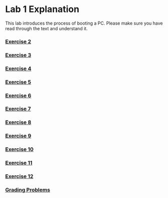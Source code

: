 # Lab 1 Explanation
This lab introduces the process of booting a PC. Please make sure you have read through the text and understand it.

### [Exercise 2](https://github.com/JiananDing0/MIT_6.828/blob/master/lab1/Exercise2.md)

### [Exercise 3](https://github.com/JiananDing0/MIT_6.828/blob/master/lab1/Exercise3.md)

### [Exercise 4](https://github.com/JiananDing0/MIT_6.828/edit/master/lab1/Exercise4)

### [Exercise 5](https://github.com/JiananDing0/MIT_6.828/blob/master/lab1/Exercise5.md)

### [Exercise 6](https://github.com/JiananDing0/MIT_6.828/blob/master/lab1/Exercise6.md)

### [Exercise 7](https://github.com/JiananDing0/MIT_6.828/blob/master/lab1/Exercise7.md)

### [Exercise 8](https://github.com/JiananDing0/MIT_6.828/blob/master/lab1/Exercise8.md)

### [Exercise 9](https://github.com/JiananDing0/MIT_6.828/blob/master/lab1/Exercise9.md)

### [Exercise 10](https://github.com/JiananDing0/MIT_6.828/blob/master/lab1/Exercise10.md)

### [Exercise 11](https://github.com/JiananDing0/MIT_6.828/blob/master/lab1/Exercise11.md)

### [Exercise 12](https://github.com/JiananDing0/MIT_6.828/blob/master/lab1/Exercise12.md)

### [Grading Problems](https://github.com/JiananDing0/MIT_6.828/blob/master/lab1/GradeProb.md)
